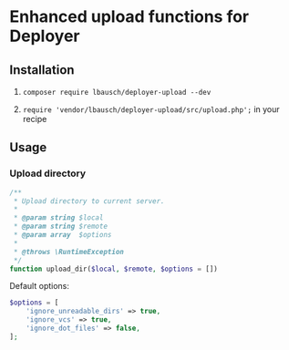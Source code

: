 # Enhanced upload functions for Deployer

## Installation

1. `composer require lbausch/deployer-upload --dev`

1. `require 'vendor/lbausch/deployer-upload/src/upload.php';` in your recipe

## Usage

### Upload directory

```php
/**
 * Upload directory to current server.
 *
 * @param string $local
 * @param string $remote
 * @param array  $options
 *
 * @throws \RuntimeException
 */
function upload_dir($local, $remote, $options = [])
```

Default options:
```php
$options = [
    'ignore_unreadable_dirs' => true,
    'ignore_vcs' => true,
    'ignore_dot_files' => false,
];
```
